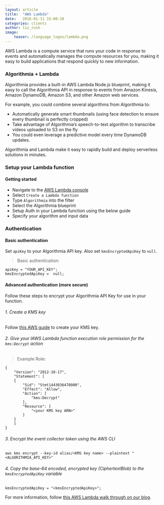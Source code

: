 ```yaml
---
layout: article
title:  "AWS Lambda"
date:   2016-01-11 15:00:38
categories: clients
author: liz_rush
image:
    teaser: /language_logos/lambda.png
---
```


AWS Lambda is a compute service that runs your code in response to events and automatically manages the compute resources for you, making it easy to build applications that respond quickly to new information.

### Algorithmia + Lambda

Algorithmia provides a built-in AWS Lambda Node.js blueprint, making it easy to call the Algorithmia API in response to events from Amazon Kinesis, Amazon DynamoDB, Amazon S3, and other Amazon web services.

For example, you could combine several algorithms from Algorithmia to:

* Automatically generate smart thumbnails (using face detection to ensure every thumbnail is perfectly cropped)
* Take advantage of Algorithmia’s speech-to-text algorithm to transcribe videos uploaded to S3 on the fly
* You could even leverage a predictive model every time DynamoDB updates.

Algorithmia and Lambda make it easy to rapidly build and deploy serverless solutions in minutes.

### Setup your Lambda function

#### Getting started

* Navigate to the [AWS Lambda console](https://console.aws.amazon.com/lambda/home)
* Select `Create a Lambda function`
* Type `Algorithmia` into the filter
* Select the Algorithmia blueprint
* Setup Auth in your Lambda function using the below guide
* Specify your algorithm and input data

### Authentication

#### Basic authentication

Set `apiKey` to your Algorithmia API key.
Also set `kmsEncryptedApiKey` to `null`.

> Basic authentication:

```
apiKey = "YOUR_API_KEY";
kmsEncryptedApiKey =  null;
```

#### Advanced authentication (more secure)

Follow these steps to encrypt your Algorithmia API Key for use in your function.

###### 1. Create a KMS key

Follow [this AWS guide](http://docs.aws.amazon.com/kms/latest/developerguide/create-keys.html) to create your KMS key.

###### 2. Give your lAWS Lambda function execution role permission for the `kms:Decrypt` action

> Example Role:

```
{
    "Version": "2012-10-17",
    "Statement": [
    {
        "Sid": "Stmt1443036478000",
        "Effect": "Allow",
        "Action": [
            "kms:Decrypt"
        ],
        "Resource": [
            "<your KMS key ARN>"
        ]
    }
    ]
}
```

###### 3. Encrypt the event collector token using the AWS CLI

`aws kms encrypt --key-id alias/<KMS key name> --plaintext "<ALGORITHMIA_API_KEY>"`

###### 4. Copy the base-64 encoded, encrypted key (CiphertextBlob) to the `kmsEncryptedApiKey` variable

`kmsEncryptedApiKey = "<kmsEncryptedApiKey>";`

For more information, follow [this AWS Lambda walk through on our blog](http://blog.algorithmia.com/post/133832621114/get-started-building-intelligent-serverless-apps).